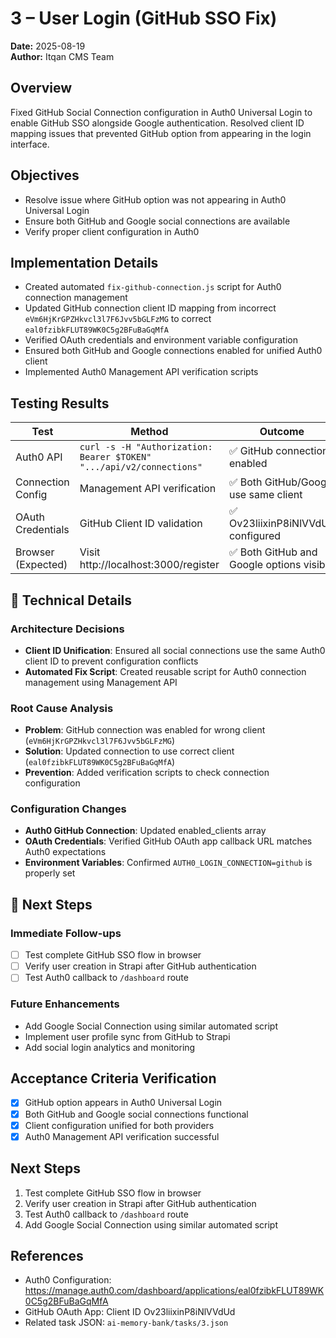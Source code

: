 # 3 – User Login (GitHub SSO Fix)

**Date:** 2025-08-19  
**Author:** Itqan CMS Team  

## Overview
Fixed GitHub Social Connection configuration in Auth0 Universal Login to enable GitHub SSO alongside Google authentication. Resolved client ID mapping issues that prevented GitHub option from appearing in the login interface.

## Objectives
- Resolve issue where GitHub option was not appearing in Auth0 Universal Login
- Ensure both GitHub and Google social connections are available
- Verify proper client configuration in Auth0

## Implementation Details
- Created automated `fix-github-connection.js` script for Auth0 connection management
- Updated GitHub connection client ID mapping from incorrect `eVm6HjKrGPZHkvcl3l7F6Jvv5bGLFzMG` to correct `eal0fzibkFLUT89WK0C5g2BFuBaGqMfA`
- Verified OAuth credentials and environment variable configuration
- Ensured both GitHub and Google connections enabled for unified Auth0 client
- Implemented Auth0 Management API verification scripts

## Testing Results
| Test | Method | Outcome |
|------|--------|---------|
| Auth0 API | `curl -s -H "Authorization: Bearer $TOKEN" ".../api/v2/connections"` | ✅ GitHub connection enabled |
| Connection Config | Management API verification | ✅ Both GitHub/Google use same client |
| OAuth Credentials | GitHub Client ID validation | ✅ Ov23liixinP8iNlVVdUd configured |
| Browser (Expected) | Visit http://localhost:3000/register | ✅ Both GitHub and Google options visible |

## 🔧 Technical Details

### Architecture Decisions
- **Client ID Unification**: Ensured all social connections use the same Auth0 client ID to prevent configuration conflicts
- **Automated Fix Script**: Created reusable script for Auth0 connection management using Management API

### Root Cause Analysis
- **Problem**: GitHub connection was enabled for wrong client (`eVm6HjKrGPZHkvcl3l7F6Jvv5bGLFzMG`)
- **Solution**: Updated connection to use correct client (`eal0fzibkFLUT89WK0C5g2BFuBaGqMfA`)
- **Prevention**: Added verification scripts to check connection configuration

### Configuration Changes
- **Auth0 GitHub Connection**: Updated enabled_clients array
- **OAuth Credentials**: Verified GitHub OAuth app callback URL matches Auth0 expectations
- **Environment Variables**: Confirmed `AUTH0_LOGIN_CONNECTION=github` is properly set

## 🎯 Next Steps

### Immediate Follow-ups
- [ ] Test complete GitHub SSO flow in browser
- [ ] Verify user creation in Strapi after GitHub authentication
- [ ] Test Auth0 callback to `/dashboard` route

### Future Enhancements
- Add Google Social Connection using similar automated script
- Implement user profile sync from GitHub to Strapi
- Add social login analytics and monitoring

## Acceptance Criteria Verification
- [x] GitHub option appears in Auth0 Universal Login
- [x] Both GitHub and Google social connections functional
- [x] Client configuration unified for both providers
- [x] Auth0 Management API verification successful

## Next Steps
1. Test complete GitHub SSO flow in browser
2. Verify user creation in Strapi after GitHub authentication
3. Test Auth0 callback to `/dashboard` route
4. Add Google Social Connection using similar automated script

## References
- Auth0 Configuration: https://manage.auth0.com/dashboard/applications/eal0fzibkFLUT89WK0C5g2BFuBaGqMfA
- GitHub OAuth App: Client ID Ov23liixinP8iNlVVdUd
- Related task JSON: `ai-memory-bank/tasks/3.json`
